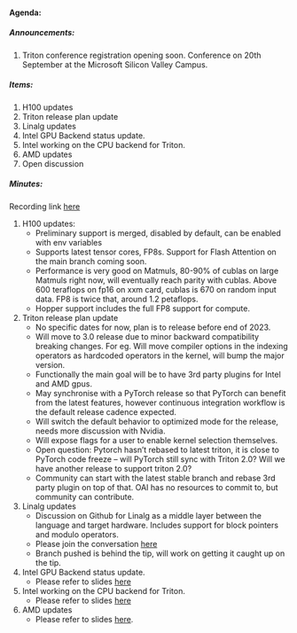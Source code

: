 #### Agenda:

##### Announcements:
1. Triton conference registration opening soon. Conference on 20th September at the Microsoft Silicon Valley Campus.

##### Items:
1. H100 updates
2. Triton release plan update
3. Linalg updates
4. Intel GPU Backend status update.
5. Intel working on the CPU backend for Triton.
6. AMD updates
7. Open discussion

##### Minutes:
Recording link [here](https://drive.google.com/file/d/19Nnc0i7zUyn-ni2RSFHbPHHiPkYU96Mz/view)

1. H100 updates:
   - Preliminary support is merged, disabled by default, can be enabled with env variables
   - Supports latest tensor cores, FP8s. Support for Flash Attention on the main branch coming soon.
   - Performance is very good on Matmuls, 80-90% of cublas on large Matmuls right now, will eventually reach parity with cublas. Above 600 teraflops on fp16 on xxm card, cublas is 670 on random input data. FP8 is twice that, around 1.2 petaflops.
   - Hopper support includes the full FP8 support for compute.
2. Triton release plan update
   - No specific dates for now, plan is to release before end of 2023.
   - Will move to 3.0 release due to minor backward compatibility breaking changes. For eg. Will move compiler options in the indexing operators as hardcoded operators in the kernel, will bump the major version.
   - Functionally the main goal will be to have 3rd party plugins for Intel and AMD gpus.
   - May synchronise with a PyTorch release so that PyTorch can benefit from the latest features, however continuous integration workflow is the default release cadence expected.
   - Will switch the default behavior to optimized mode for the release, needs more discussion with Nvidia.
   - Will expose flags for a user to enable kernel selection themselves.
   - Open question: Pytorch hasn’t rebased to latest triton, it is close to PyTorch code freeze – will PyTorch still sync with Triton 2.0? Will we have another release to support triton 2.0?
   - Community can start with the latest stable branch and rebase 3rd party plugin on top of that. OAI has no resources to commit to, but community can contribute.
3. Linalg updates
   - Discussion on Github for Linalg as a middle layer between the language and target hardware. Includes support for block pointers and modulo operators.
   - Please join the conversation [here](https://github.com/openai/triton/discussions/1842)
   - Branch pushed is behind the tip, will work on getting it caught up on the tip.
4. Intel GPU Backend status update.
   - Please refer to slides [here](https://github.com/openai/triton/blob/main/docs/meetups/Intel%20XPU%20Backend%20for%20Triton%20-%20Update%20-%200823.pptx)
5. Intel working on the CPU backend for Triton.
   - Please refer to slides [here](https://github.com/openai/triton/blob/main/docs/meetups/Intel%20XPU%20Backend%20for%20Triton%20-%20Update%20-%200823.pptx)
6. AMD updates
   - Please refer to slides [here](https://github.com/openai/triton/blob/main/docs/meetups/Triton_AMD_update_0823.pdf).
